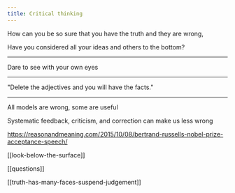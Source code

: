 ```yaml
---
title: Critical thinking 
---
```



How can you be so sure that you have the truth and they are wrong, 

Have you considered all your ideas and others to the bottom? 

---

Dare to see with your own eyes

---

"Delete the adjectives and you will have the facts."

---

All models are wrong, some are useful 

Systematic feedback, criticism, and correction can make us less wrong 


<https://reasonandmeaning.com/2015/10/08/bertrand-russells-nobel-prize-acceptance-speech/>

[[look-below-the-surface]]

[[questions]]

[[truth-has-many-faces-suspend-judgement]]



